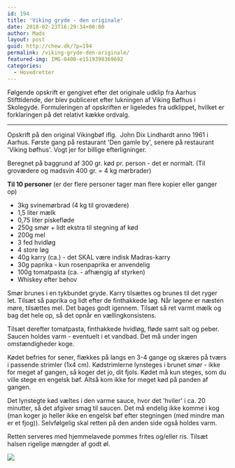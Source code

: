 ```yaml
---
id: 194
title: 'Viking gryde - den originale'
date: 2018-02-23T16:29:34+00:00
author: Mads
layout: post
guid: http://chew.dk/?p=194
permalink: /viking-gryde-den-originale/
featured-img: IMG-0400-e1519398369692
categories:
  - Hovedretter
---
```

Følgende opskrift er gengivet efter det originale udklip fra Aarhus Stifttidende, der blev publiceret efter lukningen af Viking Bøfhus i Skolegyde. Formuleringen af opskriften er ligeledes fra udklippet, hvilket er forklaringen på det relativt kække ordvalg. <!--more-->

----------------------------

Opskrift på den original Vikingbøf iflg.  John Dix Lindhardt anno 1961 i Aarhus. Første gang på restaurant 'Den gamle by', senere på restaurant 'Viking bøfhus'. Vogt jer for billige efterligninger.

Beregnet på baggrund af 300 gr. kød pr. person - det er normalt. (Til grovædere og madsvin 400 gr. = 4 kg mørbrader)

**Til 10 personer** (er der flere personer tager man flere kopier eller ganger op)

  * 3kg svinemørbrad (4 kg til grovædere)
  * 1,5 liter mælk
  * 0,75 liter piskefløde
  * 250g smør + lidt ekstra til stegning af kød
  * 200g mel
  * 3 fed hvidløg
  * 4 store løg
  * 40g karry (ca.) - det SKAL være indisk Madras-karry
  * 30g paprika - kun rosenpaprika er anvendelig
  * 100g tomatpasta (ca. - afhængig af styrken)
  * Whiskey efter behov

Smør brunes i en tykbundet gryde. Karry tilsættes og brunes til det ryger let. Tilsæt så paprika og lidt efter de finthakkede løg. Når løgene er næsten møre, tilsættes mel. Det bages godt igennem. Tilsæt så ret varmt mælk og bag det hele op, så det opnår en vællingkonsistens.
  
Tilsæt derefter tomatpasta, finthakkede hvidløg, fløde samt salt og peber. Saucen holdes varm - eventuelt i et vandbad. Det må under ingen omstændigheder koge.

Kødet befries for sener, flækkes på langs en 3-4 gange og skæres på tværs i passende strimler (1x4 cm). Kødstrimlerne lynsteges i brunet smør - ikke for meget af gangen, så koger det jo, dit fjols. Kødet må kun steges, som du ville stege en engelsk bøf. Altså kom ikke for meget kød på panden af gangen.

Det lynstegte kød væltes i den varme sauce, hvor det 'hviler' i ca. 20 minutter, så det afgiver smag til saucen. Det må endelig ikke komme i kog (man koger jo heller ikke en engelsk bøf efter stegningen (med mindre man er et fjog)). Selvfølgelig skal retten på den anden side også holdes varm.

Retten serveres med hjemmelavede pommes frites og/eller ris. Tilsæt halsen rigelige mængder af godt øl.

<a href="http://chew.dk/wp-content/uploads/IMG-0398.jpg"><img src="http://chew.dk/wp-content/uploads/IMG-0398-e1519398331487-1010x1024.jpg" /></a>